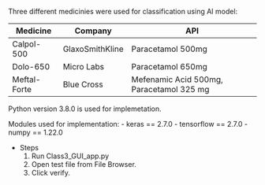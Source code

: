 Three different medicinies were used for classification using AI model:

| Medicine  	| Company	 		| API 										|
| ------------- | ---------------- 	| ----------------------------------------- |
| Calpol-500  	| GlaxoSmithKline  	|Paracetamol 500mg  						|
| Dolo-650  	| Micro Labs  		| Paracetamol 650mg  						|
| Meftal-Forte  | Blue Cross  		| Mefenamic Acid 500mg, Paracetamol 325 mg  |

					
Python version 3.8.0 is used for implemetation.

Modules used for implementation:
	- keras == 2.7.0
	- tensorflow == 2.7.0
	- numpy == 1.22.0

- Steps
	1. Run Class3_GUI_app.py
	2. Open test file from File Browser.
	3. Click verify.

	